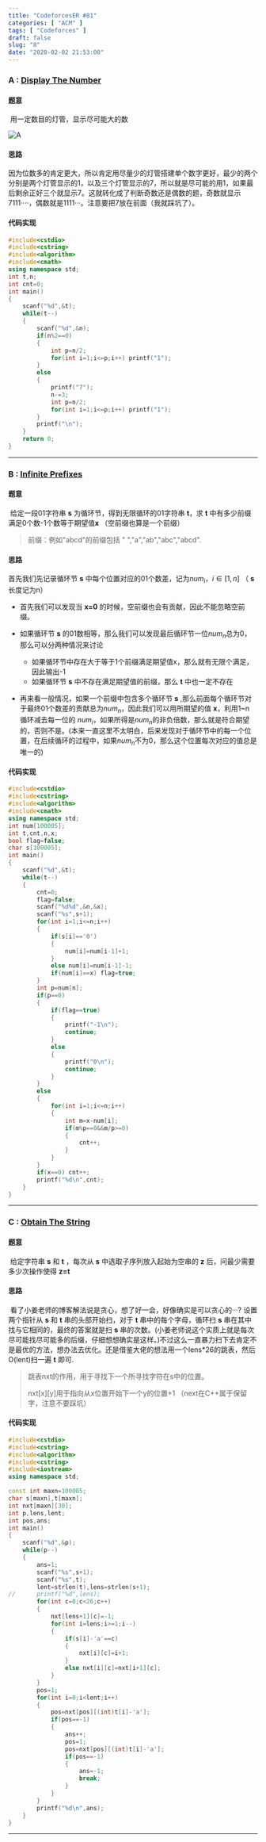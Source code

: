 ```yaml
---
title: "CodeforcesER #81"
categories: [ "ACM" ]
tags: [ "Codeforces" ]
draft: false
slug: "8"
date: "2020-02-02 21:53:00"
---
```


###  A : [Display The Number](https://codeforces.com/contest/1295/problem/A)

#### 题意

​	   用一定数目的灯管，显示尽可能大的数

![A](https://s2.ax1x.com/2020/02/02/1te6Re.md.png)


<!--more-->

#### 思路

​	   因为位数多的肯定更大，所以肯定用尽量少的灯管搭建单个数字更好，最少的两个分别是两个灯管显示的1，以及三个灯管显示的7，所以就是尽可能的用1，如果最后剩余正好三个就显示7。这就转化成了判断奇数还是偶数的题，奇数就显示7111····，偶数就是1111···。注意要把7放在前面（我就踩坑了）。

#### 代码实现

```cpp
#include<cstdio>
#include<cstring>
#include<algorithm>
#include<cmath>
using namespace std;
int t,n;
int cnt=0;
int main()
{
	scanf("%d",&t);
	while(t--)
	{
		scanf("%d",&n);
		if(n%2==0)
		{
			int p=n/2;
			for(int i=1;i<=p;i++) printf("1");
		}
		else
		{
			printf("7");
			n-=3;
			int p=n/2;
			for(int i=1;i<=p;i++) printf("1");
		}
		printf("\n");
	}
	return 0;
} 
```



***

### B : [Infinite Prefixes](https://codeforces.com/contest/1295/problem/B)

#### 题意

​	   给定一段01字符串 **s** 为循环节，得到无限循环的01字符串 **t**，求 **t** 中有多少前缀满足0个数-1个数等于期望值**x** （空前缀也算是一个前缀）

> 前缀：例如"abcd"的前缀包括 " ","a","ab","abc","abcd".

#### 思路  

首先我们先记录循环节 **s** 中每个位置对应的01个数差，记为$num_i，i\in[1,n]$ （ **s** 长度记为n） 

 +  首先我们可以发现当 **x=0** 的时候，空前缀也会有贡献，因此不能忽略空前缀。
 +  如果循环节 **s** 的01数相等，那么我们可以发现最后循环节一位$num_n$总为0，那么可以分两种情况来讨论
    + 如果循环节中存在大于等于1个前缀满足期望值x，那么就有无限个满足，因此输出-1
    + 如果循环节 **s** 中不存在满足期望值的前缀，那么 **t** 中也一定不存在

+ 再来看一般情况，如果一个前缀中包含多个循环节 **s** ,那么前面每个循环节对于最终01个数差的贡献总为$num_n$，因此我们可以用所期望的值 **x**，利用1~n 循环减去每一位的 $num_i$，如果所得是$num_n$的非负倍数，那么就是符合期望的，否则不是。(本来一直这里不太明白，后来发现对于循环节中的每一个位置，在后续循环的过程中，如果$num_n$不为0，那么这个位置每次对应的值总是唯一的)

#### 代码实现

```cpp
#include<cstdio>
#include<cstring>
#include<algorithm>
#include<cmath>
using namespace std;
int num[100005];
int t,cnt,n,x;
bool flag=false;
char s[100005];
int main()
{
	scanf("%d",&t);
	while(t--)
	{
		cnt=0;
		flag=false;
		scanf("%d%d",&n,&x);
		scanf("%s",s+1);
		for(int i=1;i<=n;i++)
		{
			if(s[i]=='0')
			{
				num[i]=num[i-1]+1;				
			}
			else num[i]=num[i-1]-1;
			if(num[i]==x) flag=true;
		}
		int p=num[n];
		if(p==0)
		{
			if(flag==true)
			{
				printf("-1\n");
				continue;
			}
			else
			{
				printf("0\n");
				continue;
			}
		}
		else 
		{
			for(int i=1;i<=n;i++)
			{
				int m=x-num[i];
				if(m%p==0&&m/p>=0) 
				{
					cnt++;
				}
			}
		}
		if(x==0) cnt++;
		printf("%d\n",cnt);
	}
}
```



****

### C : [Obtain The String](https://codeforces.com/contest/1295/problem/C)

#### 题意

​	   给定字符串 **s** 和 **t** ，每次从 **s** 中选取子序列放入起始为空串的 **z** 后，问最少需要多少次操作使得 **z=t**

#### 思路

​	   看了小姜老师的博客解法说是贪心，想了好一会，好像确实是可以贪心的···? 设置两个指针从 **s** 和 **t** 串的头部开始扫，对于 **t** 串中的每个字母，循环扫 **s** 串在其中找与它相同的，最终的答案就是扫 **s** 串的次数。(小姜老师说这个实质上就是每次尽可能找尽可能多的后缀，仔细想想确实是这样。)不过这么一直暴力扫下去肯定不是最优的方法，想办法去优化。还是借鉴大佬的想法用一个lens\*26的跳表，然后O(lent)扫一遍 **t** 即可.

> 跳表nxt的作用，用于寻找下一个所寻找字符在s中的位置。
>
> nxt\[x\]\[y\]用于指向从x位置开始下一个y的位置+1 （next在C++属于保留字，注意不要踩坑）

#### 代码实现

```cpp
#include<cstdio>
#include<cstring>
#include<algorithm>
#include<cstring>
#include<iostream>
using namespace std;

const int maxn=100005;
char s[maxn],t[maxn];
int nxt[maxn][30];
int p,lens,lent;
int pos,ans; 
int main()
{
	scanf("%d",&p);
	while(p--)
	{
		ans=1;
		scanf("%s",s+1);
		scanf("%s",t);
		lent=strlen(t),lens=strlen(s+1);
//		printf("%d",lens);
		for(int c=0;c<26;c++)
		{
			nxt[lens+1][c]=-1;
			for(int i=lens;i>=1;i--)
			{
				if(s[i]-'a'==c)
				{
					nxt[i][c]=i+1;
				}
				else nxt[i][c]=nxt[i+1][c];
			}
		}
		pos=1;
		for(int i=0;i<lent;i++)
		{
			pos=nxt[pos][(int)t[i]-'a'];
			if(pos==-1)
			{
				ans++;
				pos=1;
				pos=nxt[pos][(int)t[i]-'a'];
				if(pos==-1)
				{
					ans=-1;
					break;
				}
			}
		}
		printf("%d\n",ans);
	}
}
```

***